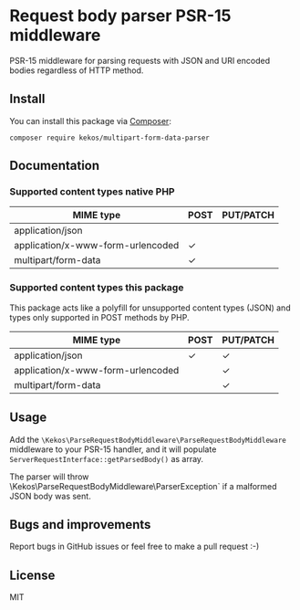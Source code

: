 # Request body parser PSR-15 middleware

PSR-15 middleware for parsing requests with JSON and URI encoded bodies regardless of HTTP method.

## Install

You can install this package via [Composer](http://getcomposer.org/):

```
composer require kekos/multipart-form-data-parser
```

## Documentation

### Supported content types native PHP

MIME type                         | POST | PUT/PATCH
--------------------------------- | ---- | ---------
application/json                  |      |
application/x-www-form-urlencoded |   ✓  |
multipart/form-data               |   ✓  |

### Supported content types this package

This package acts like a polyfill for unsupported content types (JSON)
and types only supported in POST methods by PHP.

MIME type                         | POST | PUT/PATCH
--------------------------------- | ---- | ---------
application/json                  |   ✓  |     ✓
application/x-www-form-urlencoded |      |     ✓
multipart/form-data               |      |     ✓

## Usage

Add the `\Kekos\ParseRequestBodyMiddleware\ParseRequestBodyMiddleware` middleware
to your PSR-15 handler, and it will populate
`ServerRequestInterface::getParsedBody()` as array.

The parser will throw \Kekos\ParseRequestBodyMiddleware\ParserException` if
a malformed JSON body was sent.

## Bugs and improvements

Report bugs in GitHub issues or feel free to make a pull request :-)

## License

MIT
